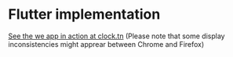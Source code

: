 # Flutter implementation

[See the we app in action at clock.tn](https://clock.tn/)
(Please note that some display inconsistencies might apprear between Chrome and Firefox)
